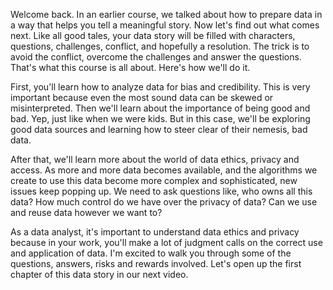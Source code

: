 
Welcome back. In an earlier course, we talked about how to prepare data in a way that helps you tell a meaningful story. Now let's find out what comes next. Like all good tales, your data story will be filled with characters, questions, challenges, conflict, and hopefully a resolution. The trick is to avoid the conflict, overcome the challenges and answer the questions. That's what this course is all about. Here's how we'll do it. 

First, you'll learn how to analyze data for bias and credibility. This is very important because even the most sound data can be skewed or misinterpreted. Then we'll learn about the importance of being good and bad. Yep, just like when we were kids. But in this case, we'll be exploring good data sources and learning how to steer clear of their nemesis, bad data. 

After that, we'll learn more about the world of data ethics, privacy and access. As more and more data becomes available, and the algorithms we create to use this data become more complex and sophisticated, new issues keep popping up. We need to ask questions like, who owns all this data? How much control do we have over the privacy of data? Can we use and reuse data however we want to? 

As a data analyst, it's important to understand data ethics and privacy because in your work, you'll make a lot of judgment calls on the correct use and application of data. I'm excited to walk you through some of the questions, answers, risks and rewards involved. Let's open up the first chapter of this data story in our next video.